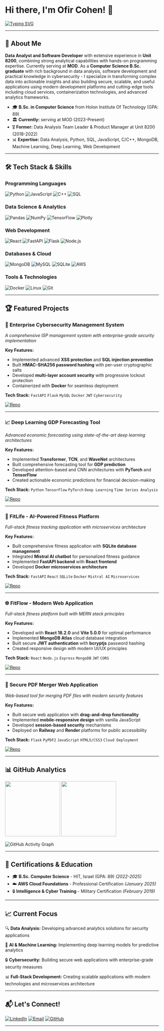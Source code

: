 # Hi there, I'm Ofir Cohen! 👋

[![Typing SVG](https://readme-typing-svg.demolab.com?font=Fira+Code&size=28&duration=3000&pause=1000&color=2E8B57&center=false&vCenter=true&multiline=true&width=1100&height=75&lines=Data+Analyst+%26+Software+Developer;8200+Alumni+%7C+Computer+Science+Graduate)](https://git.io/typing-svg)

---

## 🚀 About Me

**Data Analyst and Software Developer** with extensive experience in **Unit 8200**, combining strong analytical capabilities with hands-on programming expertise. Currently serving at **MOD**.
As a **Computer Science B.Sc. graduate** with rich background in data analysis, software development and practical knowledge in cybersecurity - I specialize in transforming complex data into actionable insights and also building secure, scalable, and useful applications using modern development platforms and cutting-edge tools including cloud services, containerization technologies, and advanced analytics frameworks.

- 🎓 **B.Sc. in Computer Science** from Holon Institute Of Technology (GPA: 89)
- 🏛️ **Currently:** serving at MOD (2023-Present)
- 🎖️ **Former:** Data Analysis Team Leader & Product Manager at Unit 8200 (2018-2022)
- 📊 **Expertise:** Data Analysis, Python, SQL, JavaScript, C/C++, MongoDB, Machine Learning, Deep Learning, Web Development

---

## 🛠️ Tech Stack & Skills

### **Programming Languages**
![Python](https://img.shields.io/badge/Python-3776AB?style=for-the-badge&logo=python&logoColor=white)
![JavaScript](https://img.shields.io/badge/JavaScript-F7DF1E?style=for-the-badge&logo=javascript&logoColor=black)
![C++](https://img.shields.io/badge/C++-00599C?style=for-the-badge&logo=c%2B%2B&logoColor=white)
![SQL](https://img.shields.io/badge/SQL-4479A1?style=for-the-badge&logo=mysql&logoColor=white)

### **Data Science & Analytics**
![Pandas](https://img.shields.io/badge/Pandas-150458?style=for-the-badge&logo=pandas&logoColor=white)
![NumPy](https://img.shields.io/badge/NumPy-013243?style=for-the-badge&logo=numpy&logoColor=white)
![TensorFlow](https://img.shields.io/badge/TensorFlow-FF6F00?style=for-the-badge&logo=tensorflow&logoColor=white)
![Plotly](https://img.shields.io/badge/Plotly-3F4F75?style=for-the-badge&logo=plotly&logoColor=white)

### **Web Development**
![React](https://img.shields.io/badge/React-61DAFB?style=for-the-badge&logo=react&logoColor=black)
![FastAPI](https://img.shields.io/badge/FastAPI-009688?style=for-the-badge&logo=fastapi&logoColor=white)
![Flask](https://img.shields.io/badge/Flask-000000?style=for-the-badge&logo=flask&logoColor=white)
![Node.js](https://img.shields.io/badge/Node.js-339933?style=for-the-badge&logo=nodedotjs&logoColor=white)

### **Databases & Cloud**
![MongoDB](https://img.shields.io/badge/MongoDB-47A248?style=for-the-badge&logo=mongodb&logoColor=white)
![MySQL](https://img.shields.io/badge/MySQL-4479A1?style=for-the-badge&logo=mysql&logoColor=white)
![SQLite](https://img.shields.io/badge/SQLite-003B57?style=for-the-badge&logo=sqlite&logoColor=white)
![AWS](https://img.shields.io/badge/AWS-232F3E?style=for-the-badge&logo=amazonaws&logoColor=white)

### **Tools & Technologies**
![Docker](https://img.shields.io/badge/Docker-2496ED?style=for-the-badge&logo=docker&logoColor=white)
![Linux](https://img.shields.io/badge/Linux-FCC624?style=for-the-badge&logo=linux&logoColor=black)
![Git](https://img.shields.io/badge/Git-F05032?style=for-the-badge&logo=git&logoColor=white)

---

## 🏆 Featured Projects

### 🔐 **Enterprise Cybersecurity Management System**
*A comprehensive ISP management system with enterprise-grade security implementation*

**Key Features:**
- Implemented advanced **XSS protection** and **SQL injection prevention**
- Built **HMAC-SHA256 password hashing** with per-user cryptographic salts
- Developed **multi-layer account security** with progressive lockout protection
- Containerized with **Docker** for seamless deployment

**Tech Stack:** `FastAPI` `Flask` `MySQL` `Docker` `JWT` `Cybersecurity`

[![Repo](https://img.shields.io/badge/Repository-View%20Code-2ea44f?style=for-the-badge)](https://github.com/ofiz/CyberSecutity_communication_LTD)

---

### 📈 **Deep Learning GDP Forecasting Tool**
*Advanced economic forecasting using state-of-the-art deep learning architectures*

**Key Features:**
- Implemented **Transformer**, **TCN**, and **WaveNet** architectures
- Built comprehensive forecasting tool for **GDP prediction**
- Developed attention-based and CNN architectures with **PyTorch** and **TensorFlow**
- Created actionable economic predictions for financial decision-making

**Tech Stack:** `Python` `TensorFlow` `PyTorch` `Deep Learning` `Time Series Analysis`

[![Repo](https://img.shields.io/badge/Repository-View%20Code-2ea44f?style=for-the-badge)](https://github.com/ofiz/Deep_Learning_USA_GDP_Project)

---

### 💪 **FitLife - AI-Powered Fitness Platform**
*Full-stack fitness tracking application with microservices architecture*

**Key Features:**
- Built comprehensive fitness application with **SQLite database management**
- Integrated **Mistral AI chatbot** for personalized fitness guidance
- Implemented **FastAPI backend** with **React frontend**
- Developed **Docker microservices architecture**

**Tech Stack:** `FastAPI` `React` `SQLite` `Docker` `Mistral AI` `Microservices`

[![Repo](https://img.shields.io/badge/Repository-View%20Code-2ea44f?style=for-the-badge)](https://github.com/ofiz/FITLIFE-fitness-tracking-ofir-cohen)

---

### 🌐 **FitFlow - Modern Web Application**
*Full-stack fitness platform built with MERN stack principles*

**Key Features:**
- Developed with **React 18.2.0** and **Vite 5.0.0** for optimal performance
- Implemented **MongoDB Atlas** cloud database integration
- Built secure **JWT authentication** with **bcryptjs** password hashing
- Created responsive design with modern UI/UX principles

**Tech Stack:** `React` `Node.js` `Express` `MongoDB` `JWT` `CORS`

[![Repo](https://img.shields.io/badge/Repository-View%20Code-2ea44f?style=for-the-badge)](https://github.com/ofiz/FitFlow)

---

### 📄 **Secure PDF Merger Web Application**
*Web-based tool for merging PDF files with modern security features*

**Key Features:**
- Built secure web application with **drag-and-drop functionality**
- Implemented **mobile-responsive design** with vanilla JavaScript
- Developed **session-based security** mechanisms
- Deployed on **Railway** and **Render** platforms for public accessibility

**Tech Stack:** `Flask` `PyPDF2` `JavaScript` `HTML5/CSS3` `Cloud Deployment`

[![Repo](https://img.shields.io/badge/Repository-View%20Code-2ea44f?style=for-the-badge)](https://github.com/ofiz/PDF-merger-web)

---

## 📊 GitHub Analytics

<img height="180em" src="https://github-readme-stats-eight-theta.vercel.app/api?username=ofiz&show_icons=true&theme=algolia&include_all_commits=true&count_private=true"/>
<img height="180em" src="https://github-readme-stats-eight-theta.vercel.app/api/top-langs/?username=ofiz&layout=compact&langs_count=8&theme=algolia"/>

![GitHub Activity Graph](https://github-readme-activity-graph.vercel.app/graph?username=ofiz&theme=react-dark&hide_border=true)

---

## 🏅 Certifications & Education

- 🎓 **B.Sc. Computer Science** - HIT, Israel (GPA: 89) *(2022-2025)*
- ☁️ **AWS Cloud Foundations** - Professional Certification *(January 2025)*
- 🔒 **Intelligence & Cyber Training** - Military Certification *(February 2019)*
  
---

## 📈 Current Focus

🔍 **Data Analysis:** Developing advanced analytics solutions for security applications

🤖 **AI & Machine Learning:** Implementing deep learning models for predictive analytics

🔒 **Cybersecurity:** Building secure web applications with enterprise-grade security measures

📊 **Full-Stack Development:** Creating scalable applications with modern technologies and microservices architecture

---

## 📬 Let's Connect!

[![LinkedIn](https://img.shields.io/badge/LinkedIn-0077B5?style=for-the-badge&logo=linkedin&logoColor=white)](https://linkedin.com/in/ofircohen14)
[![Email](https://img.shields.io/badge/Email-D14836?style=for-the-badge&logo=gmail&logoColor=white)](mailto:ofircohen599@gmail.com)
[![GitHub](https://img.shields.io/badge/GitHub-100000?style=for-the-badge&logo=github&logoColor=white)](https://github.com/ofiz)

---

